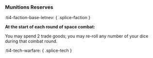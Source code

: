 ### **Munitions Reserves**
:ti4-faction-base-letnev:
{ .splice-faction }

**At the start of each round of space combat:**

You may spend 2 trade goods; you may re-roll any number of your dice during that combat round.

:ti4-tech-warfare:
{ .splice-tech }
